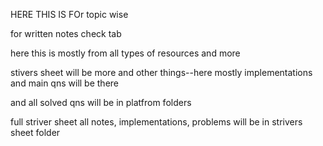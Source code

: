 HERE THIS IS FOr topic wise

for written notes check tab

here this is mostly from all types of resources and more 

stivers sheet will be more and other things--here mostly implementations and main qns will be there 

and all solved qns will be in platfrom folders 

full striver sheet all notes, implementations, problems will be in strivers sheet folder